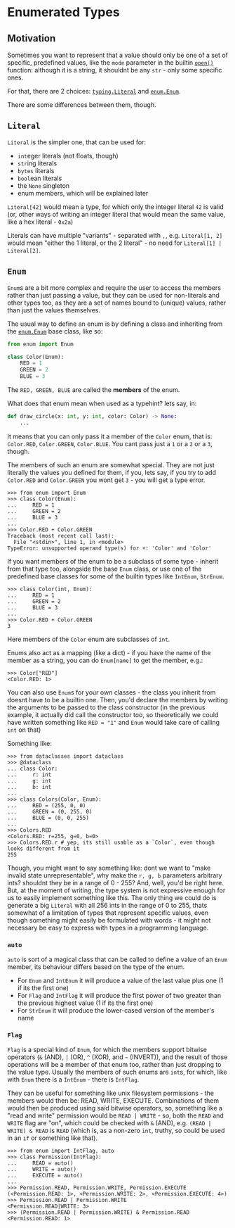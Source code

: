 # Enumerated Types

## Motivation

Sometimes you want to represent that a value should only be one of a set of specific, predefined values, like the `mode` parameter in the builtin [``open()``](https://docs.python.org/3/library/functions.html#open) function: although it is a string, it shouldnt be any ``str`` - only some specific ones.

For that, there are 2 choices: [``typing.Literal``](https://docs.python.org/3/library/typing.html#typing.Literal) and [``enum.Enum``](https://docs.python.org/3/library/enum.html#enum.Enum).

There are some differences between them, though. 

## `Literal`

``Literal`` is the simpler one, that can be used for:

- ``int``eger literals (not floats, though)
- ``str``ing literals
- ``bytes`` literals
- ``bool``ean literals
- the ``None`` singleton
- enum members, which will be explained later

``Literal[42]`` would mean a type, for which only the integer literal ``42`` is valid (or, other ways of writing an integer literal that would mean the same value, like a hex literal - ``0x2a``)

Literals can have multiple "variants" - separated with ``,``, e.g. ``Literal[1, 2]`` would mean "either the 1 literal, or the 2 literal" - no need for ``Literal[1] | Literal[2]``.

## `Enum`

``Enum``s are a bit more complex and require the user to access the members rather than just passing a value, but they can be used for non-literals and other types too, as they are
a set of names bound to (unique) values, rather than just the values themselves.

The usual way to define an enum is by defining a class and inheriting from the [``enum.Enum``](https://docs.python.org/3/library/enum.html#enum.Enum) base class, like so:

```python
from enum import Enum

class Color(Enum):
    RED = 1
    GREEN = 2
    BLUE = 3
```

The ``RED, GREEN, BLUE`` are called the **members** of the enum.

What does that enum mean when used as a typehint? lets say, in:

```python
def draw_circle(x: int, y: int, color: Color) -> None:
    ...
```

It means that you can only pass it a member of the ``Color`` enum, that is: ``Color.RED``, ``Color.GREEN``, ``Color.BLUE``. You cant pass just a ``1`` or a ``2`` or a ``3``, though.

The members of such an enum are somewhat special. They are not just literally the values you defined for them, if you, lets say, if you try to add ``Color.RED`` and ``Color.GREEN`` you wont get ``3`` - you will get a type error.

```python-repl
>>> from enum import Enum
>>> class Color(Enum):
...     RED = 1
...     GREEN = 2
...     BLUE = 3
...
>>> Color.RED + Color.GREEN
Traceback (most recent call last):
  File "<stdin>", line 1, in <module>
TypeError: unsupported operand type(s) for +: 'Color' and 'Color'
```

If you want members of the enum to be a subclass of some type - inherit from that type too, alongside the base ``Enum`` class, or use one of the predefined base classes for some of the builtin types like ``IntEnum``, ``StrEnum``.

```python-repl
>>> class Color(int, Enum):
...     RED = 1
...     GREEN = 2
...     BLUE = 3
...
>>> Color.RED + Color.GREEN
3
```

Here members of the ``Color`` enum are subclasses of ``int``.

Enums also act as a mapping (like a dict) - if you have the name of the member as a string, you can do ``Enum[name]`` to get the member, e.g.:

```python-repl
>>> Color["RED"]
<Color.RED: 1>
```

You can also use ``Enum``s for your own classes - the class you inherit from doesnt have to be a builtin one. Then, you'd declare the members by writing the arguments to be passed to the class constructor (in the previous example, it actually did call the constructor too, so theoretically we could have written something like ``RED = "1"`` and ``Enum`` would take care of calling ``int`` on that)

Something like:

```python-repl
>>> from dataclasses import dataclass
>>> @dataclass
... class Color:
...     r: int
...     g: int
...     b: int
...
>>> class Colors(Color, Enum):
...     RED = (255, 0, 0)
...     GREEN = (0, 255, 0)
...     BLUE = (0, 0, 255)
...
>>> Colors.RED
<Colors.RED: r=255, g=0, b=0>
>>> Colors.RED.r # yep, its still usable as a `Color`, even though looks different from it
255
```

Though, you might want to say something like: dont we want to "make invalid state unrepresentable", why make the ``r, g, b`` parameters arbitrary ints? shouldnt they be in a range of 0 - 255?
And, well, you'd be right here. But, at the moment of writing, the type system is not expressive enough for us to easily implement something like this. The only thing we could do is generate a big ``Literal`` with all 256 ints in the range of 0 to 255,
thats somewhat of a limitation of types that represent specific values, even though something might easily be formulated with words - it might not necessary be easy to express with types in a programming language.

### ``auto``

``auto`` is sort of a magical class that can be called to define a value of an ``Enum`` member, its behaviour differs based on the type of the enum.

- For ``Enum`` and ``IntEnum`` it will produce a value of the last value plus one (1 if its the first one)
- For ``Flag`` and ``IntFlag`` it will produce the first power of two greater than the previous highest value (1 if its the first one)
- For ``StrEnum`` it will produce the lower-cased version of the member's name

### ``Flag``

``Flag`` is a special kind of ``Enum``, for which the members support bitwise operators (``&`` (AND), ``|`` (OR), ``^`` (XOR), and ``~`` (INVERT)), and the result of those operations will be a member of that enum too, rather than just dropping to the value type. Usually the members of such enums are ``int``s, for which, like with ``Enum`` there is a ``IntEnum`` - there is ``IntFlag``.

They can be useful for something like unix filesystem permissions - the members would then be: READ, WRITE, EXECUTE.
Combinations of them would then be produced using said bitwise operators, so, something like a "read and write" permission would be ``READ | WRITE`` - so, both the ``READ`` and ``WRITE`` flag are "on", which could be checked with ``&`` (AND), e.g. ``(READ | WRITE) & READ`` is ``READ`` (which is, as a non-zero ``int``, truthy, so could be used in an ``if`` or something like that).

```python-repl
>>> from enum import IntFlag, auto
>>> class Permission(IntFlag):
...     READ = auto()
...     WRITE = auto()
...     EXECUTE = auto()
...
>>> Permission.READ, Permission.WRITE, Permission.EXECUTE
(<Permission.READ: 1>, <Permission.WRITE: 2>, <Permission.EXECUTE: 4>)
>>> Permission.READ | Permission.WRITE
<Permission.READ|WRITE: 3>
>>> (Permission.READ | Permission.WRITE) & Permission.READ
<Permission.READ: 1>
```
